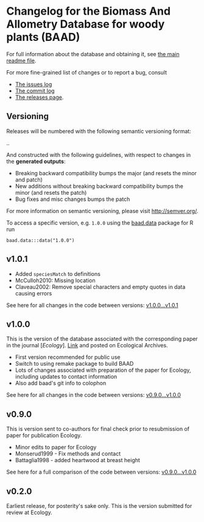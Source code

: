 # Changelog for the Biomass And Allometry Database for woody plants (BAAD)

For full information about the database and obtaining it, see [the main readme file](https://github.com/dfalster/baad/).

For more fine-grained list of changes or to report a bug, consult

* [The issues log](https://github.com/dfalster/baad/issues)
* [The commit log](https://github.com/dfalster/baad/commits/master)
* [The releases page](https://github.com/dfalster/baad/releases).

Versioning
----------

Releases will be numbered with the following semantic versioning format:

<major>.<minor>.<patch>

And constructed with the following guidelines, with respect to changes in the **generated outputs**:

* Breaking backward compatibility bumps the major (and resets the minor
  and patch)
* New additions without breaking backward compatibility bumps the minor
  (and resets the patch)
* Bug fixes and misc changes bumps the patch

For more information on semantic versioning, please visit http://semver.org/.

To access a specific version, e.g. `1.0.0` using the [baad.data](https://github.com/traitecoevo/baad.data) package for R run

    baad.data:::data("1.0.0")

## v1.0.1

* Added `speciesMatch` to definitions
* McCulloh2010: Missing location
* Claveau2002: Remove special characters and empty quotes in data causing errors

See here for all changes in the code between versions: [v1.0.0...v1.0.1](https://github.com/dfalster/baad/compare/v1.0.0...v1.0.1)

## v1.0.0

This is the version of the database associated with the corresponding paper in the journal [*Ecology*]. [Link](http://www.esapubs.org/archive/ecol/E096/128/) and posted on Ecological Archives.

* First version recommended for public use
* Switch to using remake package to build BAAD
* Lots of changes associated with preparation of the paper for Ecology, including updates to contact information
* Also add baad's git info to colophon

See here for all changes in the code between versions: [v0.9.0...v1.0.0](https://github.com/dfalster/baad/compare/v0.9.0...v1.0.0)

## v0.9.0

This is version sent to co-authors for final check prior to resubmission of paper for publication Ecology.

* Minor edits to paper for Ecology
* Monserud1999 - Fix methods and contact
* Battaglia1998 - added heartwood at breast height

See here for a full comparison of the code between versions: [v0.9.0...v1.0.0](https://github.com/dfalster/baad/compare/v0.2.0...v0.9.0)

## v0.2.0

Earliest release, for posterity's sake only. This is the version submitted for review at Ecology.

